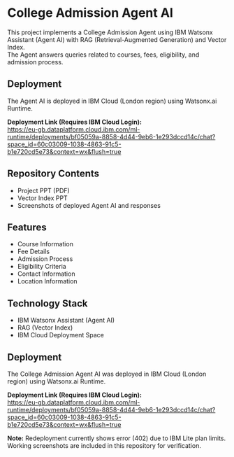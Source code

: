 # College Admission Agent AI

This project implements a College Admission Agent using IBM Watsonx Assistant (Agent AI) with RAG (Retrieval-Augmented Generation) and Vector Index.  
The Agent answers queries related to courses, fees, eligibility, and admission process.

## Deployment
The Agent AI is deployed in IBM Cloud (London region) using Watsonx.ai Runtime.

**Deployment Link (Requires IBM Cloud Login):**  
https://eu-gb.dataplatform.cloud.ibm.com/ml-runtime/deployments/bf05059a-8858-4d44-9eb6-1e293dccd14c/chat?space_id=60c03009-1038-4863-91c5-b1e720cd5e73&context=wx&flush=true

## Repository Contents
- Project PPT (PDF)
- Vector Index PPT
- Screenshots of deployed Agent AI and responses

## Features
- Course Information
- Fee Details
- Admission Process
- Eligibility Criteria
- Contact Information
- Location Information

## Technology Stack
- IBM Watsonx Assistant (Agent AI)
- RAG (Vector Index)
- IBM Cloud Deployment Space

## Deployment
The College Admission Agent AI was deployed in IBM Cloud (London region) using Watsonx.ai Runtime.

**Deployment Link (Requires IBM Cloud Login):**  
https://eu-gb.dataplatform.cloud.ibm.com/ml-runtime/deployments/bf05059a-8858-4d44-9eb6-1e293dccd14c/chat?space_id=60c03009-1038-4863-91c5-b1e720cd5e73&context=wx&flush=true

**Note:** Redeployment currently shows error (402) due to IBM Lite plan limits. Working screenshots are included in this repository for verification.
